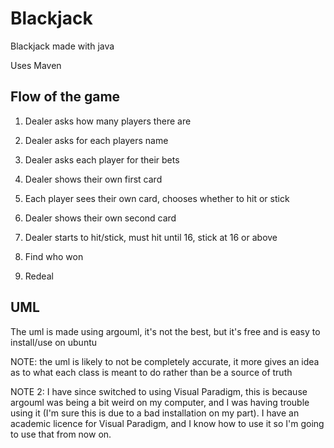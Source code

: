 # Blackjack

Blackjack made with java

Uses Maven

## Flow of the game

1. Dealer asks how many players there are

2. Dealer asks for each players name

3. Dealer asks each player for their bets

4. Dealer shows their own first card

5. Each player sees their own card, chooses whether to hit or stick

6. Dealer shows their own second card

7. Dealer starts to hit/stick, must hit until 16, stick at 16 or above

8. Find who won

9. Redeal

## UML

The uml is made using argouml, it's not the best, but it's free and is easy to install/use on ubuntu

NOTE: the uml is likely to not be completely accurate, it more gives an idea as to what each class is meant to do rather than be a source of truth

NOTE 2: I have since switched to using Visual Paradigm, this is because argouml was being a bit weird on my computer, and I was having trouble using it (I'm sure this is due to a bad installation on my part). I have an academic licence for Visual Paradigm, and I know how to use it so I'm going to use that from now on.